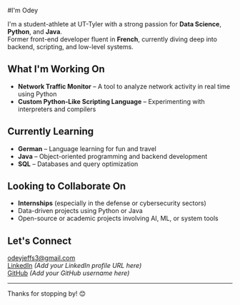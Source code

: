 #I'm Odey

 I'm a student-athlete at UT-Tyler with a strong passion for **Data Science**, **Python**, and **Java**.  
 Former front-end developer fluent in **French**, currently diving deep into backend, scripting, and low-level systems.


##  What I'm Working On

-  **Network Traffic Monitor** – A tool to analyze network activity in real time using Python
-  **Custom Python-Like Scripting Language** – Experimenting with interpreters and compilers



##  Currently Learning

-  **German** – Language learning for fun and travel
-  **Java** – Object-oriented programming and backend development
-  **SQL** – Databases and query optimization



##  Looking to Collaborate On

- **Internships** (especially in the defense or cybersecurity sectors)
- Data-driven projects using Python or Java
- Open-source or academic projects involving AI, ML, or system tools


##  Let's Connect

odeyjeffs3@gmail.com  
 [LinkedIn](https://www.linkedin.com/in/your-profile) *(Add your LinkedIn profile URL here)*  
 [GitHub](https://github.com/yourusername) *(Add your GitHub username here)*

---

Thanks for stopping by! 😊

<!--
**Odey340/Odey340** is a ✨ _special_ ✨ repository because its `README.md` (this file) appears on your GitHub profile.

Here are some ideas to get you started:

- 🔭 I’m currently working on ...
- 🌱 I’m currently learning ...
- 👯 I’m looking to collaborate on ...
- 🤔 I’m looking for help with ...
- 💬 Ask me about ...
- 📫 How to reach me: ...
- 😄 Pronouns: ...
- ⚡ Fun fact: ...
-->
